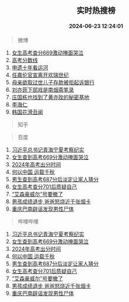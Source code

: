 <div align="center"><h2>实时热搜榜</h2><h4>2024-06-23 12:24:01</h4></div>

> 微博  

1. [女生高考查分669激动掩面哭泣](https://s.weibo.com/weibo?q=%23%E5%A5%B3%E7%94%9F%E9%AB%98%E8%80%83%E6%9F%A5%E5%88%86669%E6%BF%80%E5%8A%A8%E6%8E%A9%E9%9D%A2%E5%93%AD%E6%B3%A3%23&t=31&band_rank=1&Refer=top)<br />
2. [高考分数线](https://s.weibo.com/weibo?q=%E9%AB%98%E8%80%83%E5%88%86%E6%95%B0%E7%BA%BF&t=31&band_rank=2&Refer=top)<br />
3. [申遗十年看运河](https://s.weibo.com/weibo?q=%23%E7%94%B3%E9%81%97%E5%8D%81%E5%B9%B4%E7%9C%8B%E8%BF%90%E6%B2%B3%23&t=31&band_rank=3&Refer=top)<br />
4. [任嘉伦官宣离开欢瑞世纪](https://s.weibo.com/weibo?q=%23%E4%BB%BB%E5%98%89%E4%BC%A6%E5%AE%98%E5%AE%A3%E7%A6%BB%E5%BC%80%E6%AC%A2%E7%91%9E%E4%B8%96%E7%BA%AA%23&t=31&band_rank=4&Refer=top)<br />
5. [母亲欲取过世儿子存款被拒起诉银行](https://s.weibo.com/weibo?q=%23%E6%AF%8D%E4%BA%B2%E6%AC%B2%E5%8F%96%E8%BF%87%E4%B8%96%E5%84%BF%E5%AD%90%E5%AD%98%E6%AC%BE%E8%A2%AB%E6%8B%92%E8%B5%B7%E8%AF%89%E9%93%B6%E8%A1%8C%23&t=31&band_rank=5&Refer=top)<br />
6. [刘亦菲下部戏是南烟斋笔录](https://s.weibo.com/weibo?q=%23%E5%88%98%E4%BA%A6%E8%8F%B2%E4%B8%8B%E9%83%A8%E6%88%8F%E6%98%AF%E5%8D%97%E7%83%9F%E6%96%8B%E7%AC%94%E5%BD%95%23&t=31&band_rank=6&Refer=top)<br />
7. [庄国栋也找到了黄亦玫的秘密基地](https://s.weibo.com/weibo?q=%23%E5%BA%84%E5%9B%BD%E6%A0%8B%E4%B9%9F%E6%89%BE%E5%88%B0%E4%BA%86%E9%BB%84%E4%BA%A6%E7%8E%AB%E7%9A%84%E7%A7%98%E5%AF%86%E5%9F%BA%E5%9C%B0%23&t=31&band_rank=7&Refer=top)<br />
8. [李海仁](https://s.weibo.com/weibo?q=%E6%9D%8E%E6%B5%B7%E4%BB%81&t=31&band_rank=8&Refer=top)<br />
9. [韩国花滑丑闻](https://s.weibo.com/weibo?q=%23%E9%9F%A9%E5%9B%BD%E8%8A%B1%E6%BB%91%E4%B8%91%E9%97%BB%23&t=31&band_rank=9&Refer=top)<br />

> 知乎  


> 百度  

1. [习近平总书记青海宁夏考察纪实](https://www.baidu.com/s?wd=%E4%B9%A0%E8%BF%91%E5%B9%B3%E6%80%BB%E4%B9%A6%E8%AE%B0%E9%9D%92%E6%B5%B7%E5%AE%81%E5%A4%8F%E8%80%83%E5%AF%9F%E7%BA%AA%E5%AE%9E&sa=fyb_news&rsv_dl=fyb_news)<br />
2. [女生查到高考669分激动掩面哭泣](https://www.baidu.com/s?wd=%E5%A5%B3%E7%94%9F%E6%9F%A5%E5%88%B0%E9%AB%98%E8%80%83669%E5%88%86%E6%BF%80%E5%8A%A8%E6%8E%A9%E9%9D%A2%E5%93%AD%E6%B3%A3&sa=fyb_news&rsv_dl=fyb_news)<br />
3. [2024年高考出分时间](https://www.baidu.com/s?wd=2024%E5%B9%B4%E9%AB%98%E8%80%83%E5%87%BA%E5%88%86%E6%97%B6%E9%97%B4&sa=fyb_news&rsv_dl=fyb_news)<br />
4. [何以中国 运载千秋](https://www.baidu.com/s?wd=%E4%BD%95%E4%BB%A5%E4%B8%AD%E5%9B%BD+%E8%BF%90%E8%BD%BD%E5%8D%83%E7%A7%8B&sa=fyb_news&rsv_dl=fyb_news)<br />
5. [男生查到高考687分后淡定让家人猜分](https://www.baidu.com/s?wd=%E7%94%B7%E7%94%9F%E6%9F%A5%E5%88%B0%E9%AB%98%E8%80%83687%E5%88%86%E5%90%8E%E6%B7%A1%E5%AE%9A%E8%AE%A9%E5%AE%B6%E4%BA%BA%E7%8C%9C%E5%88%86&sa=fyb_news&rsv_dl=fyb_news)<br />
6. [女生高考查分701后质疑自己](https://www.baidu.com/s?wd=%E5%A5%B3%E7%94%9F%E9%AB%98%E8%80%83%E6%9F%A5%E5%88%86701%E5%90%8E%E8%B4%A8%E7%96%91%E8%87%AA%E5%B7%B1&sa=fyb_news&rsv_dl=fyb_news)<br />
7. [“艾森豪威尔”号要撤了](https://www.baidu.com/s?wd=%E2%80%9C%E8%89%BE%E6%A3%AE%E8%B1%AA%E5%A8%81%E5%B0%94%E2%80%9D%E5%8F%B7%E8%A6%81%E6%92%A4%E4%BA%86&sa=fyb_news&rsv_dl=fyb_news)<br />
8. [男孩成绩退步 爸爸怒烧近千张烟卡](https://www.baidu.com/s?wd=%E7%94%B7%E5%AD%A9%E6%88%90%E7%BB%A9%E9%80%80%E6%AD%A5+%E7%88%B8%E7%88%B8%E6%80%92%E7%83%A7%E8%BF%91%E5%8D%83%E5%BC%A0%E7%83%9F%E5%8D%A1&sa=fyb_news&rsv_dl=fyb_news)<br />
9. [重庆巴南辟谣发现男性尸体](https://www.baidu.com/s?wd=%E9%87%8D%E5%BA%86%E5%B7%B4%E5%8D%97%E8%BE%9F%E8%B0%A3%E5%8F%91%E7%8E%B0%E7%94%B7%E6%80%A7%E5%B0%B8%E4%BD%93&sa=fyb_news&rsv_dl=fyb_news)<br />

> 哔哩哔哩  

1. [习近平总书记青海宁夏考察纪实](https://www.baidu.com/s?wd=%E4%B9%A0%E8%BF%91%E5%B9%B3%E6%80%BB%E4%B9%A6%E8%AE%B0%E9%9D%92%E6%B5%B7%E5%AE%81%E5%A4%8F%E8%80%83%E5%AF%9F%E7%BA%AA%E5%AE%9E&sa=fyb_news&rsv_dl=fyb_news)<br />
2. [女生查到高考669分激动掩面哭泣](https://www.baidu.com/s?wd=%E5%A5%B3%E7%94%9F%E6%9F%A5%E5%88%B0%E9%AB%98%E8%80%83669%E5%88%86%E6%BF%80%E5%8A%A8%E6%8E%A9%E9%9D%A2%E5%93%AD%E6%B3%A3&sa=fyb_news&rsv_dl=fyb_news)<br />
3. [2024年高考出分时间](https://www.baidu.com/s?wd=2024%E5%B9%B4%E9%AB%98%E8%80%83%E5%87%BA%E5%88%86%E6%97%B6%E9%97%B4&sa=fyb_news&rsv_dl=fyb_news)<br />
4. [何以中国 运载千秋](https://www.baidu.com/s?wd=%E4%BD%95%E4%BB%A5%E4%B8%AD%E5%9B%BD+%E8%BF%90%E8%BD%BD%E5%8D%83%E7%A7%8B&sa=fyb_news&rsv_dl=fyb_news)<br />
5. [男生查到高考687分后淡定让家人猜分](https://www.baidu.com/s?wd=%E7%94%B7%E7%94%9F%E6%9F%A5%E5%88%B0%E9%AB%98%E8%80%83687%E5%88%86%E5%90%8E%E6%B7%A1%E5%AE%9A%E8%AE%A9%E5%AE%B6%E4%BA%BA%E7%8C%9C%E5%88%86&sa=fyb_news&rsv_dl=fyb_news)<br />
6. [女生高考查分701后质疑自己](https://www.baidu.com/s?wd=%E5%A5%B3%E7%94%9F%E9%AB%98%E8%80%83%E6%9F%A5%E5%88%86701%E5%90%8E%E8%B4%A8%E7%96%91%E8%87%AA%E5%B7%B1&sa=fyb_news&rsv_dl=fyb_news)<br />
7. [“艾森豪威尔”号要撤了](https://www.baidu.com/s?wd=%E2%80%9C%E8%89%BE%E6%A3%AE%E8%B1%AA%E5%A8%81%E5%B0%94%E2%80%9D%E5%8F%B7%E8%A6%81%E6%92%A4%E4%BA%86&sa=fyb_news&rsv_dl=fyb_news)<br />
8. [男孩成绩退步 爸爸怒烧近千张烟卡](https://www.baidu.com/s?wd=%E7%94%B7%E5%AD%A9%E6%88%90%E7%BB%A9%E9%80%80%E6%AD%A5+%E7%88%B8%E7%88%B8%E6%80%92%E7%83%A7%E8%BF%91%E5%8D%83%E5%BC%A0%E7%83%9F%E5%8D%A1&sa=fyb_news&rsv_dl=fyb_news)<br />
9. [重庆巴南辟谣发现男性尸体](https://www.baidu.com/s?wd=%E9%87%8D%E5%BA%86%E5%B7%B4%E5%8D%97%E8%BE%9F%E8%B0%A3%E5%8F%91%E7%8E%B0%E7%94%B7%E6%80%A7%E5%B0%B8%E4%BD%93&sa=fyb_news&rsv_dl=fyb_news)<br />
